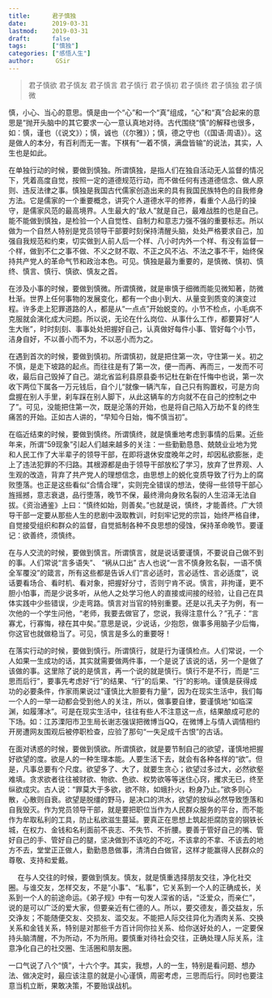 ```yaml
---
title:      君子慎独
date:       2019-03-31
lastmod:    2019-03-31
draft:      false
tags:       ["慎独"]
categories: ["感悟人生"]
author:      GSir
---
```


> 君子慎欲 君子慎友 
君子慎言 君子慎行 
君子慎初 君子慎终 
君子慎独 君子慎微

<!--more-->

慎，小心、当心的意思。慎是由一个“心”和一个“真”组成，“心”和“真”合起来的意思是“抛开头脑中的其它要求一心一意认真地对待。古代围绕“慎”的解释也很多，如：慎，谨也（《说文》）；慎，诚也（《尔雅》）；慎，德之守也（《国语·周语》）。这是做人的本分，有百利而无一害。下棋有“一着不慎，满盘皆输”的说法，其实，人生也是如此。

在单独行动的时候，要做到慎独。所谓慎独，是指人们在独自活动无人监督的情况下，凭着高度自觉，按照一定的道德规范行动，而不做任何有违道德信念、做人原则、违反法律之事。慎独是我国古代儒家创造出来的具有我国民族特色的自我修身方法。它是儒家的一个重要概念，讲究个人道德水平的修养，看重个人品行的操守，是儒家风范的最高境界。人生最大的“敌人”就是自己，最难战胜的也是自己。能不能做到慎独，是检验一个人自觉性、自制力和意志力强不强的重要标志。所以做为一个自然人特别是党员领导干部要时刻保持清醒头脑，处处严格要求自己，加强自我规范和约束，切实做到人前人后一个样、八小时内外一个样、有没有监督一个样，做到不仁之事不做、不义之财不取、不正之风不沾、不法之事不干，始终保持共产党人的革命气节和政治本色。可见。慎独是最为重要的，是慎微、慎初、慎终、慎言、慎行、慎欲、慎友之首。

在涉及小事的时候，要做到慎微。所谓慎微，就是审慎于细微而能见微知著，防微杜渐。世界上任何事物的发展变化，都有一个由小到大、从量变到质变的演变过程。许多走上犯罪道路的人，都是从“一点点”开始蜕变的。小节不检点，小毛病不克服就会演化成大问题。所以说，无论在什么岗位、从事什么工作，都要算好“人生大账”，时时刻刻、事事处处把握好自己，认真做好每件小事、管好每个小节，洁身自好，不以善小而不为，不以恶小而为之。

在遇到首次的时候，要做到慎初。所谓慎初，就是把住第一次，守住第一关。初之不慎，是走下坡路的起点。而往往是有了第一次，便一而再、再而三，一发而不可收，最后自己毁掉了自己。湖北省监利县原县委书记杜在新在忏悔中也说，第一次收下两位下属各一万元钱后，自个儿“就像一辆汽车，自己只有购置权，可是方向盘握在别人手里，刹车踩在别人脚下，从此这辆车的方向就不在自己的控制之中了”。可见，没能把住第一次，既是沦落的开始，也是将自己陷入万劫不复的终生痛苦的开始。正如古人讲的，“早知今日始，悔不慎当初”。

在临近结束的时候，要做到慎终。所谓慎终，就是慎重地考虑到事情的后果。近些年来，所谓“59现象”引起人们越来越多的关注：一些勤勤恳恳、兢兢业业地为党和人民工作了大半辈子的领导干部，在即将退休安度晚年之时，却因私欲膨胀，走上了违法犯罪的不归路。其根源都是由于领导干部放松了学习，放弃了世界观、人生观的改造，背弃了共产党人的理想信念，由思想上的蜕化变质导致了行为上的腐败堕落。也正是这些看似“合情合理”，实则完全错误的想法，使得一些领导干部心旌摇撼，意志衰退，品行堕落，晚节不保，最终滑向身败名裂的人生沼泽无法自拔。《资治通鉴》上曰：“慎终如始，则善矣。”也就是说，慎终，才能善终。广大领导干部一定要从那些人生的悲剧中汲取教训，时刻牢记党的宗旨，始终严格自律，自觉接受组织和群众的监督，自觉抵制各种不良思想的侵蚀，保持革命晚节。要谨记：欲善终，须慎终。

在与人交流的时候，要做到慎言。所谓慎言，就是说话要谨慎，不要说自己做不到的事。人们常说“言多语失”、 “祸从口出” 古人也说“一言不慎身败名裂，一语不慎全军覆没”的箴言，所有这些都是告诉人们“言必适时，言必适性、言必适度”，说话要看场合、看时机、看对象，把握好分寸，否则宁肯不说。慎言，非拘谨，更不胆小怕事，而是少说多听，从他人之处学习他人的直接或间接的经验，让自己在具体实践中少些错误，少走弯路。慎言对当官的特别重要。还是以孔夫子为例，有一次他的一个学生问他，“老师，我要去做官了，您说，我得注意什么？”孔子：“言寡尤，行寡悔，禄在其中矣。”意思是说，少说话，少抱怨，做事多用脑子少后悔，你这官也就做稳当了。可见，慎言是多么的重要呀！

在落实行动的时候，要做到慎行。所谓慎行，就是行为谨慎检点。人们常说，一个人如果一生成功的话，其实就需要做两件事，一个是说了该说的话，另一个是做了该做的事。这里除了说的是慎言，再一个说的就是慎行。慎行不是不行，而是“三思而后行”，要事先考虑好“行”的结果、“行”的后果、“行”的影响。谨慎是获得成功的必要条件，作家雨果说过“谨慎比大胆要有力量”，因为在现实生活中，我们每一个人的一举一动都会受到他人的关注，所以，做事要自律，要谨慎地“如临深渊，如履薄冰”。可是在现实生活中，往往有些人不注意这一点，结果酿成可悲的下场。如：江苏溧阳市卫生局长谢志强误把微博当QQ，在微博上与情人调情相约开房遭网友围观后被停职检查，应验了那句“一失足成千古恨”的古话。

在面对诱惑的时候，要做到慎欲。所谓慎欲，就是要节制自己的欲望，谨慎地把握好欲望的度。欲是人的一种生理本能。人要生活下去，就会有各种各样的“欲”。但是，凡事总要有个尺度。欲望多了、大了，就要生贪心；欲望过多过大，必然欲壑难填。贪求欲者往往被财欲、物欲、色欲、权势欲等等迷住心窍，攫求无已，终至纵欲成灾。古人说：“罪莫大于多欲，欲不除，如蛾扑火，粉身乃止。”欲多则心散，心散则自衰。欲望是脱缰的野马，是决口的洪水，欲望的放纵必然导致堕落和自我毁灭。作为党员领导干部，就是要把职位当作为人民群众服务的平台，而不能作为牟取私利的工具，防止私欲滋生蔓延。要真正在思想上筑起拒腐防变的钢铁长城，在权力、金钱和名利面前不丧志、不失节、不折腰。要善于管好自己的嘴、管好自己的手、管好自己的腿，坚决做到不该吃的不吃，不该拿的不拿、不该去的地方不去，堂堂正正做人，勤勤恳恳做事，清清白白做官，这样才能赢得人民群众的尊敬、支持和爱戴。

　  在与人交往的时候，要做到慎友。慎友，就是慎重选择朋友交往，净化社交圈。与谁交友，怎样交友，不是“小事”、“私事”，它关系到一个人的正确成长，关系到一个人的前途命运。《弟子规》中有一句发人深省的话，“泛爱众，而亲仁”，说的是可以广泛的爱大家，但要亲近有仁德的人。所以，要交德友，善交益友，乐交诤友；不能随便交友、交损友、滥交友。不能把人际交往异化为酒肉关系、交换关系和金钱关系，特别是对那些千方百计同你拉关系、给你送好处的人，一定要保持头脑清醒，不为所动，不为所用。要慎重对待社会交往，正确处理人际关系，注意净化自己的社交圈、生活圈和朋友圈。

一口气说了八个“慎”，十六个字。其实，我想，人的一生，特别是看问题、想办法、做决定时，最应该注意的就是小心谨慎，周密考虑，三思而后行。同时也要注意当机立断，果敢决策，不要贻误战机。

